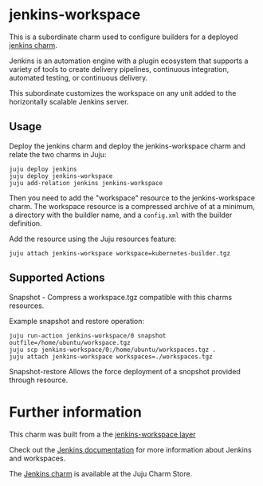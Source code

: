# jenkins-workspace 

This is a subordinate charm used to configure builders for a deployed 
[jenkins charm](https://jujucharms.com/jenkins). 

Jenkins is an automation engine with a plugin ecosystem that supports a variety
of tools to create delivery pipelines, continuous integration, automated
testing, or continuous delivery. 

This subordinate customizes the workspace on any unit added to the horizontally
scalable Jenkins server.

## Usage

Deploy the jenkins charm and deploy the jenkins-workspace charm and relate the
two charms in Juju:

```
juju deploy jenkins
juju deploy jenkins-workspace
juju add-relation jenkins jenkins-workspace
```

Then you need to add the "workspace" resource to the jenkins-workspace charm.
The workspace resource is a compressed archive of at a minimum, a directory
with the buildler name, and a `config.xml` with the builder definition.

Add the resource using the Juju resources feature:

```
juju attach jenkins-workspace workspace=kubernetes-builder.tgz
```

## Supported Actions

Snapshot - Compress a workspace.tgz compatible with this charms resources.

Example snapshot and restore operation:

```
juju run-action jenkins-workspace/0 snapshot outfile=/home/ubuntu/workspace.tgz
juju scp jenkins-workspace/0:/home/ubuntu/workspaces.tgz .
juju attach jenkins-workspace workspaces=./workspaces.tgz
```

Snapshot-restore Allows the force deployment of a snopshot provided through resource.


# Further information

This charm was built from a the 
[jenkins-workspace layer](https://github.com/juju-solutions/layer-jenkins-workspace)

Check out the [Jenkins documentation](https://jenkins.io/doc/) for more 
information about Jenkins and workspaces.

The [Jenkins charm](https://jujucharms.com/jenkins/) is available at the Juju
Charm Store. 
